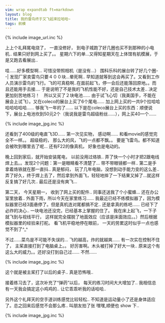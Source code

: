 ```yaml
---
vim: wrap expandtab ft=markdown
layout: blog
title: 我的雷鸟终于又飞起来拉哈哈~
tags: 航模
---
```

{% include image_url.inc %}

上上个礼拜尾电烧了， 一直没修好， 到电子城跑了好几圈也买不到那种的小电机.. 结果只好到网上买了。。
星期六下的单...又得知星期天在上体馆有航模展，于是又跑去看展出..

哇……好多模型啊... 可惜没带照相机（是没有...） 围科乐科的展台转了好几个圈- -\| 发现厂家卖雷鸟只要４００块...晕死啊.. 早知道就等到这会再买了。又看到工作人员演示雷鸟的飞行。飞的可真稳啊..在面前起飞，停一会后还能落回原地。。而且还能用手去接.... 于是说明了不是我的飞机性能不好，还是自己技术太差.. 决定更加刻苦地练习！　所以又买了２块电池…… 由于试飞心切（我美国手，不能在展会上试飞）。又在coleco的展台上买了6个尾电…… 加上网上买的一共9个拉哈哈哈哈哈哈哈…… 够我飞一年的了…… 以下是在coleco展台上买的东西：顺便说下，展台上电池坎到50元2个（我说我是雷鸟超级粉丝……），网上买40一个……

{% include image_jpg.inc %}

还看到了400级的电直飞3D…… 第一次见实物， 感动啊…… 和看movie的感觉完全不一样。。 超级稳的， 那么大的风，飞的一点都不飘。。 要是飞雷鸟。都不知道会被吹到哪里去了呢... 还有F22的像真机， 好象也是电动的。

晚上回到家后，就开始安装尾电， 以前没用过烙铁.. 弄了快一个小时才把2跟电线焊上去。。发现2个问题：第一是眼睛看不清楚了... 带不带眼镜都一样.. 第二是手拿着烙铁就在那一直抖.. 真是郁闷， 玩了几年电脑，没想到动手能力变的这么差.. 弄了好久，终于焊上去了，然后拿到外面飞，轻轻地摔了一下结果又掉了...就这样反复搞了好几次.. 最后还是没有爽飞...

第二天， 今天星期一， 收到了网上买的配件.. 同事还送我了个小蜜蜂... 还在办公室里放着.. 外面下雨，所以今天在家里练习…… 我最近已经不练模拟器了，因为模拟器里已经3面悬停了。但是真机连对尾都搞不定.. 还是拿真的练吧…… 已经下了必炸的决心..
  一块电池还没完，已经基本上掌握的住了。 我在床上起飞，一下子就飞到与视线平行， 这样就完全摆脱了地面效应（应该是床面效应。。）然后根据模拟器里的经验来打舵。 看飞机平稳地停在眼前， 一天的劳累这时似乎一点也感觉不到了^_^

不过……菜鸟是不可能不失误的... 飞的越高，炸的就越爽…… 有一次实在控制不住了， 主桨直接打到了电脑桌上。。 好厉害啊。木头被打掉了好大一块.. 原来这个有这么大的威力。。还好没打到自己过…… 不然……

{% include image_jpg.inc %}

这个就是被主桨打了以后的桌子.. 真是恐怖哦..

接着练习去了，这次补充了“弹药”以后， 每天的练习时间大大增加了.. 我相信总有一天我会搞定这小鸡鸡的.. 让它乖乖听我的话哈哈..

另外这个礼拜天的空手道训练感觉比较轻松..  不知道是运动量小了还是身体适应了。总之回来后感觉不会那么疼.. 叫朋友拍了张 嘿嘿,顺便也 show 下..

{% include image_jpg.inc %}


